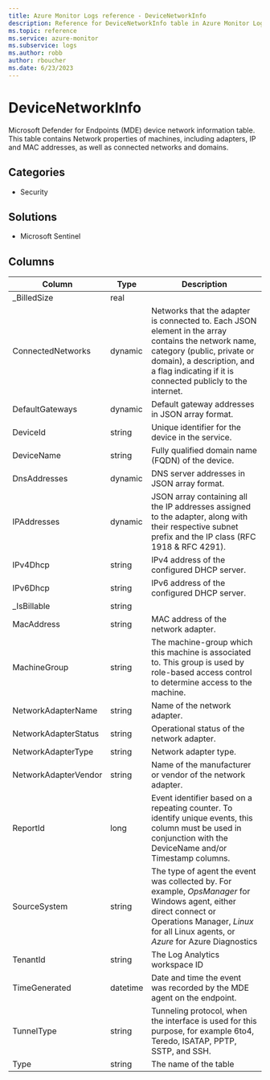 ```yaml
---
title: Azure Monitor Logs reference - DeviceNetworkInfo
description: Reference for DeviceNetworkInfo table in Azure Monitor Logs.
ms.topic: reference
ms.service: azure-monitor
ms.subservice: logs
ms.author: robb
author: rboucher
ms.date: 6/23/2023
---
```


# DeviceNetworkInfo

 Microsoft Defender for Endpoints (MDE) device network information table. This table contains Network properties of machines, including adapters, IP and MAC addresses, as well as connected networks and domains.

## Categories

- Security
## Solutions

- Microsoft Sentinel




## Columns

| Column | Type | Description |
| --- | --- | --- |
| _BilledSize | real |  |
| ConnectedNetworks | dynamic | Networks that the adapter is connected to. Each JSON element in the array contains the network name, category (public, private or domain), a description, and a flag indicating if it is connected publicly to the internet. |
| DefaultGateways | dynamic | Default gateway addresses in JSON array format. |
| DeviceId | string | Unique identifier for the device in the service. |
| DeviceName | string | Fully qualified domain name (FQDN) of the device. |
| DnsAddresses | dynamic | DNS server addresses in JSON array format. |
| IPAddresses | dynamic | JSON array containing all the IP addresses assigned to the adapter, along with their respective subnet prefix and the IP class (RFC 1918 & RFC 4291). |
| IPv4Dhcp | string | IPv4 address of the configured DHCP server. |
| IPv6Dhcp | string | IPv6 address of the configured DHCP server. |
| _IsBillable | string |  |
| MacAddress | string | MAC address of the network adapter. |
| MachineGroup | string | The machine-group which this machine is associated to. This group is used by role-based access control to determine access to the machine. |
| NetworkAdapterName | string | Name of the network adapter. |
| NetworkAdapterStatus | string | Operational status of the network adapter. |
| NetworkAdapterType | string | Network adapter type. |
| NetworkAdapterVendor | string | Name of the manufacturer or vendor of the network adapter. |
| ReportId | long | Event identifier based on a repeating counter. To identify unique events, this column must be used in conjunction with the DeviceName and/or Timestamp columns. |
| SourceSystem | string | The type of agent the event was collected by. For example, *OpsManager* for Windows agent, either direct connect or Operations Manager, *Linux* for all Linux agents, or *Azure* for Azure Diagnostics |
| TenantId | string | The Log Analytics workspace ID |
| TimeGenerated | datetime | Date and time the event was recorded by the MDE agent on the endpoint. |
| TunnelType | string | Tunneling protocol, when the interface is used for this purpose, for example 6to4, Teredo, ISATAP, PPTP, SSTP, and SSH. |
| Type | string | The name of the table |
